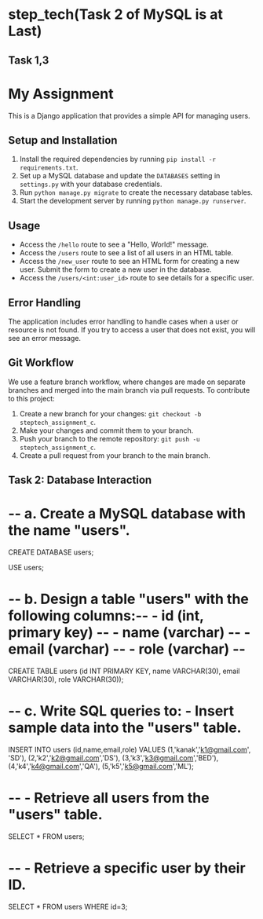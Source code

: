 # step_tech(Task 2 of MySQL is at Last)

## Task 1,3

# My Assignment

This is a Django application that provides a simple API for managing users.

## Setup and Installation

1. Install the required dependencies by running `pip install -r requirements.txt`. 
2. Set up a MySQL database and update the `DATABASES` setting in `settings.py` with your database credentials.
3. Run `python manage.py migrate` to create the necessary database tables.
4. Start the development server by running `python manage.py runserver`.

## Usage

- Access the `/hello` route to see a "Hello, World!" message.
- Access the `/users` route to see a list of all users in an HTML table.
- Access the `/new_user` route to see an HTML form for creating a new user. Submit the form to create a new user in the database.
- Access the `/users/<int:user_id>` route to see details for a specific user.

## Error Handling

The application includes error handling to handle cases when a user or resource is not found. If you try to access a user that does not exist, you will see an error message.

## Git Workflow

We use a feature branch workflow, where changes are made on separate branches and merged into the main branch via pull requests. To contribute to this project:
1. Create a new branch for your changes: `git checkout -b steptech_assignment_c`.
2. Make your changes and commit them to your branch.
3. Push your branch to the remote repository: `git push -u steptech_assignment_c`.
4. Create a pull request from your branch to the main branch.




## Task 2: Database Interaction 
#  -- a. Create a MySQL database with the name "users". 
CREATE DATABASE users;

 
USE users;

# -- b. Design a table "users" with the following columns:--  - id (int, primary key)  -- - name (varchar) --  - email (varchar) --  - role (varchar) -- 
CREATE TABLE users (id  INT PRIMARY KEY,
name VARCHAR(30),
email VARCHAR(30),
role VARCHAR(30));


# --  c. Write SQL queries to:  - Insert sample data into the "users" table. 
INSERT INTO users (id,name,email,role) VALUES
(1,'kanak','k1@gmail.com', 'SD'),
(2,'k2','k2@gmail.com','DS'),
(3,'k3','k3@gmail.com','BED'),
(4,'k4','k4@gmail.com','QA'),
(5,'k5','k5@gmail.com','ML');


# --  - Retrieve all users from the "users" table. 
SELECT * FROM users;


#  -- - Retrieve a specific user by their ID. 
SELECT * FROM users WHERE id=3;



